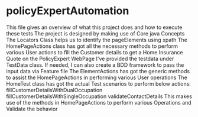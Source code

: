 # policyExpertAutomation
This file gives an overview of what this project does and how to execute these tests
The project is designed by making use of Core java Concepts
The Locators Class helps us to identify the pageElements using xpath
The HomePageActions class has got all the necessary methods to perform various User actions to fill the Customer details to get a Home Insurance Quote on the PolicyExpert WebPage
I've provided the testdata under TestData class. If needed, I can also create a BDD framework to pass the input data via Feature file
The ElementActions has got the generic methods to assist the HomePageActions in performing various User operations
The HomeTest class has got the actual Test scenarios to perform below actions:
fillCustomerDetailsWithDualOccupation
fillCustomerDetailsWithSingleOccupation
validateContactDetails
This makes use of the methods in HomePageActions to perform various Operations and Validate the behavior